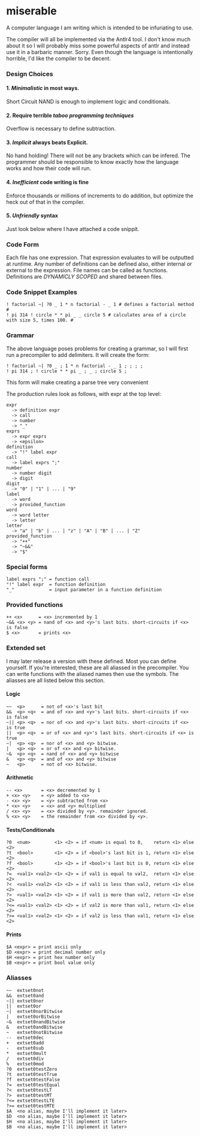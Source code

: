 # miserable
A computer language I am writing which is intended to be infuriating to use.

The compiler will all be implemented via the Antlr4 tool.
I don't know much about it so I will probably miss some powerful aspects of antlr and instead use it in a barbaric manner. Sorry.
Even though the language is intentionally horrible, I'd like the compiler to be decent.

### Design Choices

#### 1. *Minimalistic* in most ways.
Short Circuit NAND is enough to implement logic and conditionals.

#### 2. Require terrible *taboo programming techniques*
Overflow is necessary to define subtraction.

#### 3. *Implicit* always beats Explicit.
No hand holding! There will not be any brackets which can be infered.
The programmer should be responsible to know exactly how the language works and how their code will run.

#### 4. *Inefficient* code writing is fine
Enforce thousands or millions of increments to do addition, but optimize the heck out of that in the compiler.

#### 5. *Unfriendly* syntax
Just look below where I have attached a code snippit.

### Code Form

Each file has one expression.
That expression evaluates to will be outputted at runtime.
Any number of definitions can be defined also, either internal or external to the expression.
File names can be called as functions.
Definitions are _DYNAMICLY SCOPED_ and shared between files.

### Code Snippet Examples

```
! factorial ~| ?0 _ 1 * n factorial - _ 1 # defines a factorial method #
! pi 314 ! circle * * pi _ _ circle 5 # calculates area of a circle with size 5, times 100. #
```

### Grammar

The above language poses problems for creating a grammar, so I will first run a precompiler to add delimiters. It will create the form:
```
! factorial ~| ?0 _ ; 1 * n factorial - _ 1 ; ; ; ;
! pi 314 ; ! circle * * pi _ ; _ ; circle 5 ;
```
This form will make creating a parse tree very convenient

The production rules look as follows, with expr at the top level:

```
expr
  -> definition expr
  -> call
  -> number
  -> "_"
exprs
  -> expr exprs
  -> <epsilon>
definition
  -> "!" label expr
call
  -> label exprs ";"
number
  -> number digit
  -> digit
digit
  -> "0" | "1" | ... | "9"
label
  -> word
  -> provided_function
word
  -> word letter
  -> letter
letter
  -> "a" | "b" | ... | "z" | "A" | "B" | ... | "Z"
provided_function
  -> "++"
  -> "~&&"
  -> "$"
```

### Special forms
```
label exprs ";" = function call
"!" label expr  = function definition
"_"             = input parameter in a function definition
```

### Provided functions
```
++ <x>      = <x> incremented by 1
~&& <x> <y> = nand of <x> and <y>'s last bits. short-circuits if <x> is false
$ <x>       = prints <x>
```

### Extended set
I may later release a version with these defined. Most you can define yourself.
If you're interested, these are all aliassed in the precompiler.
You can write functions with the aliased names then use the symbols.
The aliasses are all listed below this section.
#### Logic
```
~~  <p>      = not of <x>'s last bit
&&  <p> <q>  = and of <x> and <y>'s last bits. short-circuits if <x> is false
~|| <p> <q>  = nor of <x> and <y>'s last bits. short-circuits if <x> is true
||  <p> <q>  = or of <x> and <y>'s last bits. short-circuits if <x> is true
~|  <p> <q>  = nor of <x> and <y> bitwise.
|   <p> <q>  = or of <x> and <y> bitwise.
~&  <p> <q>  = nand of <x> and <y> bitwise
&   <p> <q>  = and of <x> and <y> bitwise
~   <p>      = not of <x> bitwise.
```
#### Arithmetic
```
-- <x>       = <x> decremented by 1
+ <x> <y>    = <y> added to <x>
- <x> <y>    = <y> subtracted from <x>
* <x> <y>    = <x> and <y> multiplied
/ <x> <y>    = <x> divided by <y>. remainder ignored.
% <x> <y>    = the remainder from <x> divided by <y>.
```
#### Tests/Conditionals
```
?0  <num>         <1> <2> = if <num> is equal to 0,    return <1> else <2>
?t  <bool>        <1> <2> = if <bool>'s last bit is 1, return <1> else <2>
?f  <bool>        <1> <2> = if <bool>'s last bit is 0, return <1> else <2>
?=  <val1> <val2> <1> <2> = if val1 is equal to val2,  return <1> else <2>
?<  <val1> <val2> <1> <2> = if val1 is less than val2, return <1> else <2>
?>  <val1> <val2> <1> <2> = if val1 is more than val2, return <1> else <2>
?<= <val1> <val2> <1> <2> = if val2 is more than val1, return <1> else <2>
?>= <val1> <val2> <1> <2> = if val2 is less than val1, return <1> else <2>
```
#### Prints
```
$A <expr> = print ascii only
$D <expr> = print decimal number only
$H <expr> = print hex number only
$B <expr> = print bool value only
```

### Aliasses
```
~~  extset0not
&&  extset0and
~|| extset0nor
||  extset0or
~|  extset0norBitwise
|   extset0orBitwise
~&  extset0nandBitwise
&   extset0andBitwise
~   extset0notBitwise
--  extset0dec
+   extset0add
-   extset0sub
*   extset0mult
/   extset0div
%   extset0mod
?0  extset0testZero
?t  extset0testTrue
?f  extset0testFalse
?=  extset0testEqual
?<  extset0testLT
?>  extset0testMT
?<= extset0testLTE
?>= extset0testMTE
$A  <no alias, maybe I'll implement it later>
$D  <no alias, maybe I'll implement it later>
$H  <no alias, maybe I'll implement it later>
$B  <no alias, maybe I'll implement it later>
```
